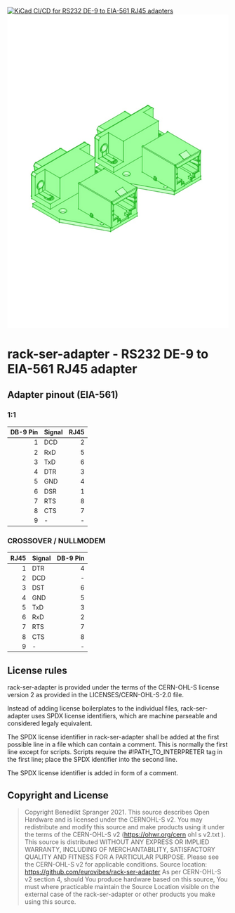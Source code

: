 <!-- SPDX-FileCopyrightText: 2021 Benedikt Spranger <b.spranger@linutronix.de> -->
<!-- SPDX-License-Identifier: CERN-OHL-S-2.0 -->

[![KiCad CI/CD for RS232 DE-9 to EIA-561 RJ45 adapters](https://github.com/eurovibes/rack-ser-adapter/actions/workflows/main.yml/badge.svg)](https://github.com/eurovibes/rack-ser-adapter/actions/workflows/main.yml)
![rack-ser-adapter logo](https://github.com/eurovibes/rack-ser-adapter/raw/master/images/rack-ser-adapter.png "rack-ser-adapter logo")

# rack-ser-adapter -  RS232 DE-9 to EIA-561 RJ45 adapter

## Adapter pinout (EIA-561)

### 1:1

| DB-9 Pin | Signal	| RJ45 |
|---------:|--------|-----:|
1 | DCD | 2
2 | RxD | 5
3 | TxD | 6
4 | DTR | 3
5 | GND | 4
6 | DSR | 1
7 | RTS | 8
8 | CTS | 7
9 |  -  | -

### CROSSOVER / NULLMODEM

| RJ45 | Signal	| DB-9 Pin |
|-----:|--------|---------:|
1 | DTR | 4
2 | DCD | -
3 | DST | 6
4 | GND | 5
5 | TxD | 3
6 | RxD | 2
7 | RTS | 7
8 | CTS | 8
9 |  -  | -

## License rules

rack-ser-adapter is provided under the terms of the CERN-OHL-S license
version 2 as provided in the LICENSES/CERN-OHL-S-2.0 file.

Instead of adding license boilerplates to the individual files,
rack-ser-adapter uses SPDX license identifiers, which are machine parseable
and considered legaly equivalent.

The SPDX license identifier in rack-ser-adapter shall be added at the first
possible line in a file which can contain a comment. This is normally the
first line except for scripts. Scripts require the #!PATH_TO_INTERPRETER tag
in the first line; place the SPDX identifier into the second line.

The SPDX license identifier is added in form of a comment.

## Copyright and License

> Copyright Benedikt Spranger 2021.
> This source describes Open Hardware and is licensed under the CERNOHL-S v2.
> You may redistribute and modify this source and make products using it
> under the terms of the CERN-OHL-S v2 (https://ohwr.org/cern ohl s v2.txt ).
> This source is distributed WITHOUT ANY EXPRESS OR IMPLIED WARRANTY, INCLUDING
> OF MERCHANTABILITY, SATISFACTORY QUALITY AND FITNESS FOR A PARTICULAR PURPOSE.
> Please see the CERN-OHL-S v2 for applicable conditions.
> Source location: https://github.com/eurovibes/rack-ser-adapter
> As per CERN-OHL-S v2 section 4, should You produce hardware based
> on this source, You must where practicable maintain the Source Location
> visible on the external case of the rack-ser-adapter or other products you
> make using this source.
